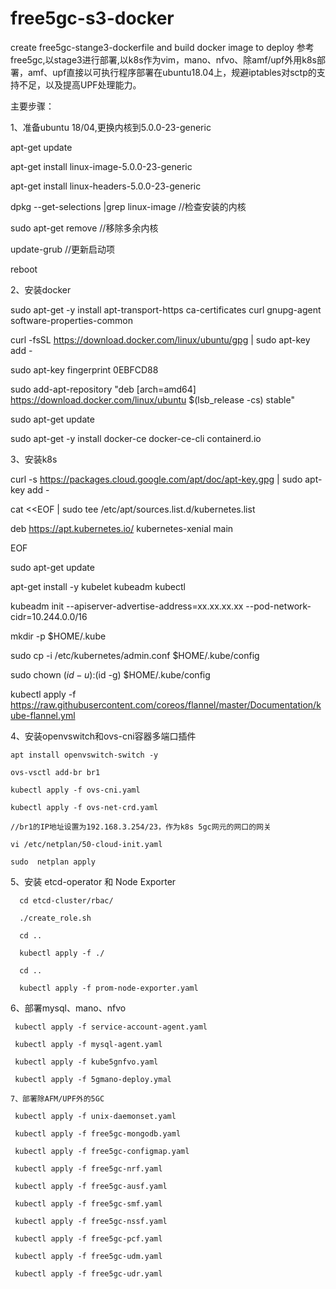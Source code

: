 # free5gc-s3-docker
create free5gc-stange3-dockerfile and build docker image to deploy
参考free5gc,以stage3进行部署,以k8s作为vim，mano、nfvo、除amf/upf外用k8s部署，amf、upf直接以可执行程序部署在ubuntu18.04上，规避iptables对sctp的支持不足，以及提高UPF处理能力。

主要步骤：

1、准备ubuntu 18/04,更换内核到5.0.0-23-generic

  apt-get update

  apt-get install linux-image-5.0.0-23-generic
  
  apt-get install linux-headers-5.0.0-23-generic
  
  dpkg --get-selections |grep linux-image  //检查安装的内核
  
  sudo apt-get remove //移除多余内核
  
  update-grub  //更新启动项
  
  reboot

2、安装docker

sudo apt-get -y install apt-transport-https ca-certificates curl gnupg-agent software-properties-common

curl -fsSL https://download.docker.com/linux/ubuntu/gpg | sudo apt-key add -

sudo apt-key fingerprint 0EBFCD88

sudo add-apt-repository  "deb [arch=amd64] https://download.docker.com/linux/ubuntu $(lsb_release -cs) stable"

sudo apt-get update

sudo apt-get -y install docker-ce docker-ce-cli containerd.io

3、安装k8s

  curl -s https://packages.cloud.google.com/apt/doc/apt-key.gpg | sudo apt-key add -
  
  cat <<EOF | sudo tee /etc/apt/sources.list.d/kubernetes.list
  
  deb https://apt.kubernetes.io/ kubernetes-xenial main
   
  EOF
  
  sudo apt-get update
  
  apt-get install -y kubelet kubeadm kubectl
  
  kubeadm init --apiserver-advertise-address=xx.xx.xx.xx  --pod-network-cidr=10.244.0.0/16
   
  mkdir -p $HOME/.kube
   
  sudo cp -i /etc/kubernetes/admin.conf $HOME/.kube/config
  
  sudo chown $(id -u):$(id -g) $HOME/.kube/config
  
  kubectl apply -f https://raw.githubusercontent.com/coreos/flannel/master/Documentation/kube-flannel.yml
  
  4、安装openvswitch和ovs-cni容器多端口插件
  
    apt install openvswitch-switch -y
    
    ovs-vsctl add-br br1
    
    kubectl apply -f ovs-cni.yaml
    
    kubectl apply -f ovs-net-crd.yaml
    
    //br1的IP地址设置为192.168.3.254/23，作为k8s 5gc网元的网口的网关
    
    vi /etc/netplan/50-cloud-init.yaml 
    
    sudo  netplan apply 
    
   5、安装 etcd-operator 和 Node Exporter
   
      cd etcd-cluster/rbac/
      
      ./create_role.sh
      
      cd ..
      
      kubectl apply -f ./
      
      cd ..
      
      kubectl apply -f prom-node-exporter.yaml
   
   6、部署mysql、mano、nfvo
   
     kubectl apply -f service-account-agent.yaml
     
     kubectl apply -f mysql-agent.yaml
     
     kubectl apply -f kube5gnfvo.yaml
     
     kubectl apply -f 5gmano-deploy.ymal
    
    7、部署除AFM/UPF外的5GC
    
     kubectl apply -f unix-daemonset.yaml
     
     kubectl apply -f free5gc-mongodb.yaml
     
     kubectl apply -f free5gc-configmap.yaml
     
     kubectl apply -f free5gc-nrf.yaml
     
     kubectl apply -f free5gc-ausf.yaml
     
     kubectl apply -f free5gc-smf.yaml
     
     kubectl apply -f free5gc-nssf.yaml
     
     kubectl apply -f free5gc-pcf.yaml
     
     kubectl apply -f free5gc-udm.yaml
     
     kubectl apply -f free5gc-udr.yaml
      
